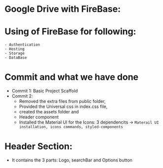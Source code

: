 # Google Drive with FireBase:

# Using of FireBase for following:

    - Authentication
    - Hosting
    - Storage
    - DataBase

# Commit and what we have done

- Commit 1: Basic Project Scaffold
- Commit 2:
  - Removed the extra files from public folder,
  - Provided the Universal css in index.css file,
  - created the assets folder and
  - Header component
  - Installed the Material UI for the Icons: 3 dependencits -> `Materail UI installation, icons commands, styled-components`

# Header Section:

- It contains the 3 parts: Logo, searchBar and Options button
